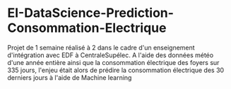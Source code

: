# EI-DataScience-Prediction-Consommation-Electrique
Projet de 1 semaine réalisé à 2 dans le cadre d'un enseignement d'intégration avec EDF à CentraleSupélec. A l'aide des données météo d'une année entière ainsi que la consommation électrique des foyers sur 335 jours, l'enjeu était alors de prédire la consommation électrique des 30 derniers jours à l'aide de Machine learning
